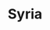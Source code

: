 ---
title: "Syria"
cc-type: country
hashtag: "syria"
cities:
  - Damascus
tags:
  - Country
  - Middle East
---